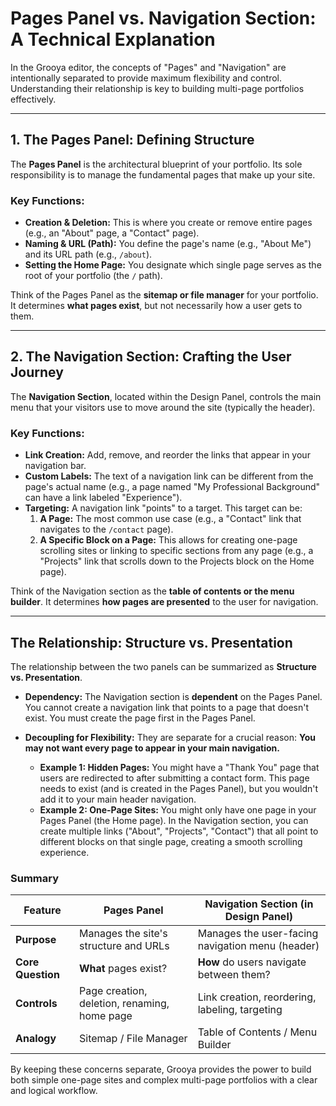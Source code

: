 
# Pages Panel vs. Navigation Section: A Technical Explanation

In the Grooya editor, the concepts of "Pages" and "Navigation" are intentionally separated to provide maximum flexibility and control. Understanding their relationship is key to building multi-page portfolios effectively.

---

## 1. The Pages Panel: Defining Structure

The **Pages Panel** is the architectural blueprint of your portfolio. Its sole responsibility is to manage the fundamental pages that make up your site.

### Key Functions:
-   **Creation & Deletion:** This is where you create or remove entire pages (e.g., an "About" page, a "Contact" page).
-   **Naming & URL (Path):** You define the page's name (e.g., "About Me") and its URL path (e.g., `/about`).
-   **Setting the Home Page:** You designate which single page serves as the root of your portfolio (the `/` path).

Think of the Pages Panel as the **sitemap or file manager** for your portfolio. It determines **what pages exist**, but not necessarily how a user gets to them.

  <!-- Fictional image placeholder -->

---

## 2. The Navigation Section: Crafting the User Journey

The **Navigation Section**, located within the Design Panel, controls the main menu that your visitors use to move around the site (typically the header).

### Key Functions:
-   **Link Creation:** Add, remove, and reorder the links that appear in your navigation bar.
-   **Custom Labels:** The text of a navigation link can be different from the page's actual name (e.g., a page named "My Professional Background" can have a link labeled "Experience").
-   **Targeting:** A navigation link "points" to a target. This target can be:
    1.  **A Page:** The most common use case (e.g., a "Contact" link that navigates to the `/contact` page).
    2.  **A Specific Block on a Page:** This allows for creating one-page scrolling sites or linking to specific sections from any page (e.g., a "Projects" link that scrolls down to the Projects block on the Home page).

Think of the Navigation section as the **table of contents or the menu builder**. It determines **how pages are presented** to the user for navigation.

  <!-- Fictional image placeholder -->

---

## The Relationship: Structure vs. Presentation

The relationship between the two panels can be summarized as **Structure vs. Presentation**.

-   **Dependency:** The Navigation section is **dependent** on the Pages Panel. You cannot create a navigation link that points to a page that doesn't exist. You must create the page first in the Pages Panel.

-   **Decoupling for Flexibility:** They are separate for a crucial reason: **You may not want every page to appear in your main navigation.**
    -   **Example 1: Hidden Pages:** You might have a "Thank You" page that users are redirected to after submitting a contact form. This page needs to exist (and is created in the Pages Panel), but you wouldn't add it to your main header navigation.
    -   **Example 2: One-Page Sites:** You might only have one page in your Pages Panel (the Home page). In the Navigation section, you can create multiple links ("About", "Projects", "Contact") that all point to different blocks on that single page, creating a smooth scrolling experience.

### Summary

| Feature            | Pages Panel                                  | Navigation Section (in Design Panel)                  |
| ------------------ | -------------------------------------------- | ----------------------------------------------------- |
| **Purpose**        | Manages the site's structure and URLs        | Manages the user-facing navigation menu (header)      |
| **Core Question**  | **What** pages exist?                        | **How** do users navigate between them?               |
| **Controls**       | Page creation, deletion, renaming, home page | Link creation, reordering, labeling, targeting      |
| **Analogy**        | Sitemap / File Manager                       | Table of Contents / Menu Builder                      |

By keeping these concerns separate, Grooya provides the power to build both simple one-page sites and complex multi-page portfolios with a clear and logical workflow.